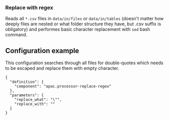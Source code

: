
### Replace with regex 

Reads all `*.csv` files in `data/in/files` or `data/in/tables` (doesn't matter how deeply files are nested or what folder structure they have, but .csv suffix is obligatory) and performes basic character replacement with `sed` bash command.

## Configuration example

This configuration searches through all files for double-quotes which needs to be escaped and replace them with empty character. 

```
{
  "definition": {
    "component": "apac.processor-replace-regex"
  },
  "parameters": {
    "replace_what": "\"",
    "replace_with": ""
  }
}
```






